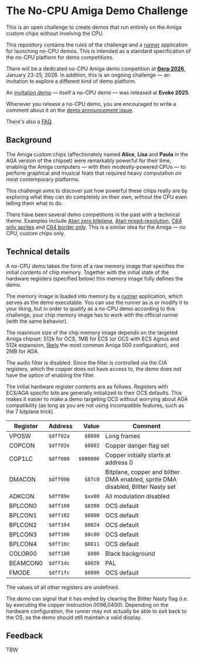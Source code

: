 # The No-CPU Amiga Demo Challenge

This is an open challenge to create demos that run entirely on the Amiga custom chips without involving the CPU.

This repository contains the rules of the challenge and a [runner](runner) application for launching no-CPU demos. This is intended as a standard specification of the no-CPU platform for demo competitions.

There will be a dedicated no-CPU Amiga demo competition at [**Gerp 2026**](https://gerp.nu/), January 23-25, 2026. In addition, this is an ongoing challenge &mdash; an invitation to explore a different kind of demo platform.

An [invitation demo](https://www.pouet.net/prod.php?which=104753) &mdash; itself a no-CPU demo &mdash; was released at **Evoke 2025**.

Whenever you release a no-CPU demo, you are encouraged to write a comment about it on the [demo announcement issue](https://github.com/askeksa/NoCpuChallenge/issues/1).

There's also a [FAQ](faq.md).

## Background

The Amiga custom chips (affectionately named **Alice**, **Lisa** and **Paula** in the AGA version of the chipset) were remarkably powerful for their time, enabling the Amiga computers &mdash; with their modestly-powered CPUs &mdash; to perform graphical and musical feats that required heavy computation on most contemporary platforms.

This challenge aims to discover just how powerful these chips really are by exploring what they can do completely on their own, without the CPU even telling them what to do.

There have been several demo competitions in the past with a technical theme. Examples include [Atari zero bitplane](https://sommarhack.se/2024/compo.php#themed1), [Atari mixed-resolution](https://sommarhack.se/2025/compo.php#themed), [C64 only sprites](https://csdb.dk/event/?id=3003) and [C64 border only](https://csdb.dk/event/?id=3021). This is a similar idea for the Amiga &mdash; no CPU, custom chips only.

## Technical details

A no-CPU demo takes the form of a raw memory image that specifies the initial contents of chip memory. Together with the initial state of the hardware registers (specified below) this memory image fully defines the demo.

The memory image is loaded into memory by a [runner](runner) application, which serves as the demo executable. You can use the runner as is or modify it to your liking, but in order to qualify as a no-CPU demo according to this challenge, your chip memory image has to work with the official runner (with the same behavior).

The maximum size of the chip memory image depends on the targeted Amiga chipset: 512k for OCS, 1MB for ECS (or OCS with ECS Agnus and 512k expansion, [likely](https://eab.abime.net/showthread.php?t=120351&page=2) the most common Amiga 500 configuration), and 2MB for AGA.

The audio filter is disabled. Since the filter is controlled via the CIA registers, which the copper does not have access to, the demo does not have the option of enabling the filter.

The initial hardware register contents are as follows. Registers with ECS/AGA specific bits are generally initialized to their OCS defaults. This makes it easier to make a demo targeting OCS without worrying about AGA compatibility (as long as you are not using incompatible features, such as the 7 bitplane trick).

| Register | Address   | Value   | Comment |
|----------|-----------|--------:|---------|
| VPOSW    | `$dff02a` | `$8000` | Long frames |
| COPCON   | `$dff02e` | `$0002` | Copper danger flag set |
| COP1LC   | `$dff080` | `$000000` | Copper initially starts at address 0 |
| DMACON   | `$dff096` | `$87c0` | Bitplane, copper and blitter DMA enabled, sprite DMA disabled, Blitter Nasty set |
| ADKCON   | `$dff09e` | `$xx00` | All modulation disabled |
| BPLCON0  | `$dff100` | `$0200` | OCS default |
| BPLCON1  | `$dff102` | `$0000` | OCS default |
| BPLCON2  | `$dff104` | `$0024` | OCS default |
| BPLCON3  | `$dff106` | `$0c00` | OCS default |
| BPLCON4  | `$dff10c` | `$0011` | OCS default |
| COLOR00  | `$dff180` | `$000`  | Black background |
| BEAMCON0 | `$dff1dc` | `$0020` | PAL |
| FMODE    | `$dff1fc` | `$0000` | OCS default |

The values of all other registers are undefined.

The demo can signal that it has ended by clearing the Blitter Nasty flag (i.e. by executing the copper instruction $0096,$0400). Depending on the hardware configuration, the runner may not actually be able to exit back to the OS, so the demo should still maintain a valid display.

## Feedback

TBW

